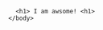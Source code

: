 <!DOCTYPE html>

<html>
      <head>
        <meta charset="utf-8">
        <title>project: set0o0 webpage </title>
      </head>
      <body>

        <h1> I am awsome! <h1>
      </body>

  
</html>
